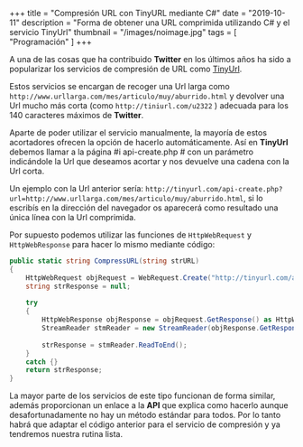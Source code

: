 +++
title = "Compresión URL con TinyURL mediante C#"
date = "2019-10-11"
description = "Forma de obtener una URL comprimida utilizando C# y el servicio TinyUrl"
thumbnail = "/images/noimage.jpg"
tags = [ "Programación" ]
+++

A una de las cosas que ha contribuido **Twitter** en los últimos años ha sido a popularizar los servicios de
compresión de URL como [TinyUrl](http://tinyurl.com).

Estos servicios se encargan de recoger una Url larga como `http://www.urllarga.com/mes/articulo/muy/aburrido.html` y
devolver una Url mucho más corta (como `http://tiniurl.com/u2322` ) adecuada para los 140 caracteres máximos
de **Twitter**.

Aparte de poder utilizar el servicio manualmente, la mayoría de estos acortadores ofrecen la opción de hacerlo
automáticamente. Así en **TinyUrl** debemos llamar a la página #i api-create.php # con un parámetro indicándole la 
Url que deseamos acortar y nos devuelve una cadena con la Url corta.

Un ejemplo con la Url anterior sería: `http://tinyurl.com/api-create.php?url=http://www.urllarga.com/mes/articulo/muy/aburrido.html`,
si lo escribís en la dirección del navegador os aparecerá como resultado una única línea con la Url comprimida.

Por supuesto podemos utilizar las funciones de `HttpWebRequest` y `HttpWebResponse` para hacer lo mismo mediante código:

```csharp
public static string CompressURL(string strURL)
{ 
	HttpWebRequest objRequest = WebRequest.Create("http://tinyurl.com/api-create.php?url=" + strURL);
	string strResponse = null;
	
	try
	{ 
		HttpWebResponse objResponse = objRequest.GetResponse() as HttpWebResponse;
		StreamReader stmReader = new StreamReader(objResponse.GetResponseStream());
		
		strResponse = stmReader.ReadToEnd();			
	}
	catch {}
	return strResponse;
}
```

La mayor parte de los servicios de este tipo funcionan de forma similar, además proporcionan un enlace
a la **API** que explica como hacerlo aunque desafortunadamente no hay un método estándar para todos. 
Por lo tanto habrá que adaptar el código anterior para el servicio de compresión y ya tendremos nuestra rutina
lista.